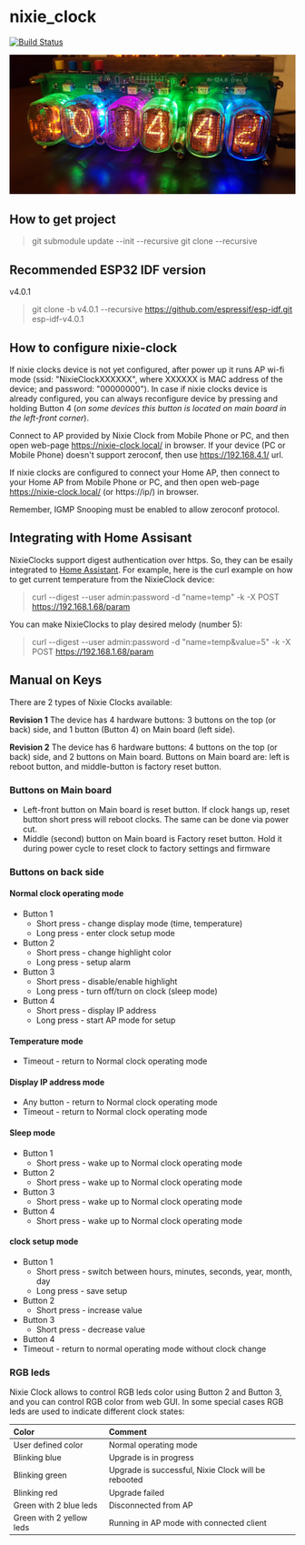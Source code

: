 # nixie_clock
[![Build Status](https://travis-ci.org/lexus2k/nixie_clock.svg?branch=master)](https://travis-ci.org/lexus2k/nixie_clock)

![Image of menu example](case/nixie_clock_in12.jpg)

## How to get project

> git submodule update --init --recursive
> git clone --recursive

## Recommended ESP32 IDF version

v4.0.1

> git clone -b v4.0.1 --recursive https://github.com/espressif/esp-idf.git esp-idf-v4.0.1<br>

## How to configure nixie-clock

If nixie clocks device is not yet configured, after power up it runs AP wi-fi mode
(ssid: "NixieClockXXXXXX", where XXXXXX is MAC address of the device; and password: "00000000").
In case if nixie clocks device is already configured, you can always reconfigure device
by pressing and holding Button 4 (_on some devices this button is located on main board in the
left-front corner_).

Connect to AP provided by Nixie Clock from Mobile Phone or PC, and then open web-page
https://nixie-clock.local/ in browser. If your device (PC or Mobile Phone) doesn't support
zeroconf, then use https://192.168.4.1/ url.

If nixie clocks are configured to connect your Home AP, then connect to your Home AP from
Mobile Phone or PC, and then open web-page https://nixie-clock.local/ (or https://ip/) in browser.

Remember, IGMP Snooping must be enabled to allow zeroconf protocol.

## Integrating with Home Assisant

NixieClocks support digest authentication over https. So, they can be esaily integrated to
[Home Assistant](https://www.home-assistant.io/integrations/rest). For example, here is the curl
example on how to get current temperature from the NixieClock device:

> curl --digest --user admin:password -d "name=temp" -k -X POST https://192.168.1.68/param

You can make NixieClocks to play desired melody (number 5):

> curl --digest --user admin:password -d "name=temp&value=5" -k -X POST https://192.168.1.68/param

## Manual on Keys

There are 2 types of Nixie Clocks available:

**Revision 1**
The device has 4 hardware buttons: 3 buttons on the top (or back) side, and 1 button (Button 4) on
Main board (left side).

**Revision 2**
The device has 6 hardware buttons: 4 buttons on the top (or back) side, and 2 buttons on Main board.
Buttons on Main board are: left is reboot button, and middle-button is factory reset button.

### Buttons on Main board

 * Left-front button on Main board is reset button. If clock hangs up, reset button short press will
reboot clocks. The same can be done via power cut.
 * Middle (second) button on Main board is Factory reset button. Hold it during power cycle to reset
clock to factory settings and firmware

### Buttons on back side

#### Normal clock operating mode

 * Button 1
   * Short press - change display mode (time, temperature)
   * Long press - enter clock setup mode
 * Button 2
   * Short press - change highlight color
   * Long press - setup alarm
 * Button 3
   * Short press - disable/enable highlight
   * Long press - turn off/turn on clock (sleep mode)
 * Button 4
   * Short press - display IP address
   * Long press - start AP mode for setup

#### Temperature mode

 * Timeout - return to Normal clock operating mode

#### Display IP address mode

 * Any button - return to Normal clock operating mode
 * Timeout - return to Normal clock operating mode

#### Sleep mode

 * Button 1
   * Short press - wake up to Normal clock operating mode
 * Button 2
   * Short press - wake up to Normal clock operating mode
 * Button 3
   * Short press - wake up to Normal clock operating mode
 * Button 4
   * Short press - wake up to Normal clock operating mode

#### clock setup mode

 * Button 1
   * Short press - switch between hours, minutes, seconds, year, month, day
   * Long press - save setup
 * Button 2
   * Short press - increase value
 * Button 3
   * Short press - decrease value
 * Button 4
 * Timeout - return to normal operating mode without clock change

### RGB leds

Nixie Clock allows to control RGB leds color using Button 2 and Button 3, and
you can control RGB color from web GUI.
In some special cases RGB leds are used to indicate different clock states:

| **Color** | **Comment** |
| :-------- |:---------|
| User defined color | Normal operating mode |
| Blinking blue | Upgrade is in progress |
| Blinking green | Upgrade is successful, Nixie Clock will be rebooted |
| Blinking red | Upgrade failed |
| Green with 2 blue leds | Disconnected from AP |
| Green with 2 yellow leds | Running in AP mode with connected client |
